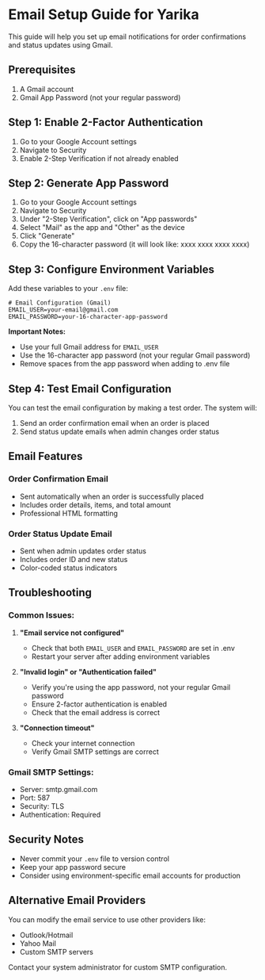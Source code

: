 # Email Setup Guide for Yarika

This guide will help you set up email notifications for order confirmations and status updates using Gmail.

## Prerequisites

1. A Gmail account
2. Gmail App Password (not your regular password)

## Step 1: Enable 2-Factor Authentication

1. Go to your Google Account settings
2. Navigate to Security
3. Enable 2-Step Verification if not already enabled

## Step 2: Generate App Password

1. Go to your Google Account settings
2. Navigate to Security
3. Under "2-Step Verification", click on "App passwords"
4. Select "Mail" as the app and "Other" as the device
5. Click "Generate"
6. Copy the 16-character password (it will look like: xxxx xxxx xxxx xxxx)

## Step 3: Configure Environment Variables

Add these variables to your `.env` file:

```env
# Email Configuration (Gmail)
EMAIL_USER=your-email@gmail.com
EMAIL_PASSWORD=your-16-character-app-password
```

**Important Notes:**
- Use your full Gmail address for `EMAIL_USER`
- Use the 16-character app password (not your regular Gmail password)
- Remove spaces from the app password when adding to .env file

## Step 4: Test Email Configuration

You can test the email configuration by making a test order. The system will:

1. Send an order confirmation email when an order is placed
2. Send status update emails when admin changes order status

## Email Features

### Order Confirmation Email
- Sent automatically when an order is successfully placed
- Includes order details, items, and total amount
- Professional HTML formatting

### Order Status Update Email
- Sent when admin updates order status
- Includes order ID and new status
- Color-coded status indicators

## Troubleshooting

### Common Issues:

1. **"Email service not configured"**
   - Check that both `EMAIL_USER` and `EMAIL_PASSWORD` are set in .env
   - Restart your server after adding environment variables

2. **"Invalid login" or "Authentication failed"**
   - Verify you're using the app password, not your regular Gmail password
   - Ensure 2-factor authentication is enabled
   - Check that the email address is correct

3. **"Connection timeout"**
   - Check your internet connection
   - Verify Gmail SMTP settings are correct

### Gmail SMTP Settings:
- Server: smtp.gmail.com
- Port: 587
- Security: TLS
- Authentication: Required

## Security Notes

- Never commit your `.env` file to version control
- Keep your app password secure
- Consider using environment-specific email accounts for production

## Alternative Email Providers

You can modify the email service to use other providers like:
- Outlook/Hotmail
- Yahoo Mail
- Custom SMTP servers

Contact your system administrator for custom SMTP configuration. 